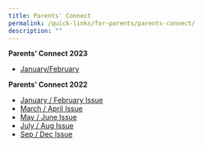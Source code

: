 ```yaml
---
title: Parents' Connect
permalink: /quick-links/for-parents/parents-connect/
description: ""
---
```

**Parents' Connect 2023** <br>
* [January/February](/files/Parents%20Connect%20Jan-Feb%202023_final_cleared.pdf)



**Parents' Connect 2022** <br>
* [January / February Issue](/files/ParentsConnectJan-Feb2022_cleared.pdf)<br>
* [March / April Issue](/files/Parents%20Connect%20Mar-Apr%202022%20cleared.pdf)<br>
* [May / June Issue](/files/Parents%20Connect%20May-Jun%202022_cleared.pdf)<br>
* [July / Aug Issue](/files/Parents%20Connect%20Jul-Aug%202022%20cleared.pdf) <br>
* [Sep / Dec Issue](/files/Parents%20Connect%20Sep-Dec%202022%20cleared.pdf)<br>